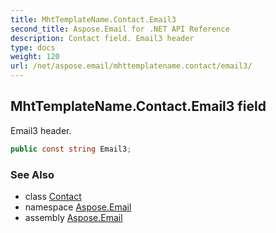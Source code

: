 ```yaml
---
title: MhtTemplateName.Contact.Email3
second_title: Aspose.Email for .NET API Reference
description: Contact field. Email3 header
type: docs
weight: 120
url: /net/aspose.email/mhttemplatename.contact/email3/
---
```

## MhtTemplateName.Contact.Email3 field

Email3 header.

```csharp
public const string Email3;
```

### See Also

* class [Contact](../)
* namespace [Aspose.Email](../../mhttemplatename.contact/)
* assembly [Aspose.Email](../../../)


